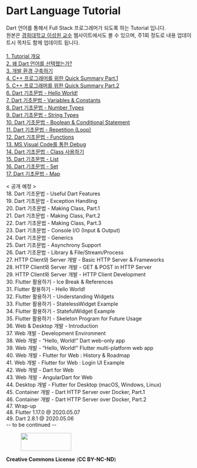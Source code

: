 # Dart Language Tutorial

Dart 언어를 통해서 Full Stack 프로그래머가 되도록 하는 Tutorial 입니다.<br>
원본은 <a href="http://mobilelab.khu.ac.kr/">경희대학교 이성원 교수</a> 웹사이트에서도 볼 수 있으며, 주1회 정도로 내용 업데이트시 목차도 함께 업데이트 됩니다.<br>
<br>
<a href="https://github.com/drsungwon/dartlang-tutorial/blob/master/doc/dart-tutorial-01.md">1. Tutorial 개요</a><br>
<a href="https://github.com/drsungwon/dartlang-tutorial/blob/master/doc/dart-tutorial-02.md">2. 왜 Dart 언어를 선택했는가?</a><br>
<a href="https://github.com/drsungwon/dartlang-tutorial/blob/master/doc/dart-tutorial-03.md">3. 개발 환경 구축하기</a><br>
<a href="https://github.com/drsungwon/dartlang-tutorial/blob/master/doc/dart-tutorial-04.md">4. C++ 프로그래머를 위한 Quick Summary Part.1</a><br>
<a href="https://github.com/drsungwon/dartlang-tutorial/blob/master/doc/dart-tutorial-05.md">5. C++ 프로그래머를 위한 Quick Summary Part.2</a><br>
<a href="https://github.com/drsungwon/dartlang-tutorial/blob/master/doc/dart-tutorial-06.md">6. Dart 기초문법 - Hello World!</a><br>
<a href="https://github.com/drsungwon/dartlang-tutorial/blob/master/doc/dart-tutorial-07.md">7. Dart 기초문법 - Variables & Constants</a><br>
<a href="https://github.com/drsungwon/dartlang-tutorial/blob/master/doc/dart-tutorial-08.md">8. Dart 기초문법 - Number Types</a><br>
<a href="https://github.com/drsungwon/dartlang-tutorial/blob/master/doc/dart-tutorial-09.md">9. Dart 기초문법 - String Types</a><br>
<a href="https://github.com/drsungwon/dartlang-tutorial/blob/master/doc/dart-tutorial-10.md">10. Dart 기초문법 - Boolean & Conditional Statement</a><br>
<a href="https://github.com/drsungwon/dartlang-tutorial/blob/master/doc/dart-tutorial-11.md">11. Dart 기초문법 - Repetition (Loop)</a><br>
<a href="https://github.com/drsungwon/dartlang-tutorial/blob/master/doc/dart-tutorial-12.md">12. Dart 기초문법 - Functions</a><br>
<a href="https://github.com/drsungwon/dartlang-tutorial/blob/master/doc/dart-tutorial-13.md">13. MS Visual Code를 통한 Debug</a><br>
<a href="https://github.com/drsungwon/dartlang-tutorial/blob/master/doc/dart-tutorial-14.md">14. Dart 기초문법 - Class 사용하기</a><br>
<a href="https://github.com/drsungwon/dartlang-tutorial/blob/master/doc/dart-tutorial-15.md">15. Dart 기초문법 - List</a><br>
<a href="https://github.com/drsungwon/dartlang-tutorial/blob/master/doc/dart-tutorial-16.md">16. Dart 기초문법 - Set</a><br>
<a href="https://github.com/drsungwon/dartlang-tutorial/blob/master/doc/dart-tutorial-17.md">17. Dart 기초문법 - Map</a><br>
<p>
< 공개 예정 ><br>
18. Dart 기초문법 - Useful Dart Features<br>
19. Dart 기초문법 - Exception Handling<br>
20. Dart 기초문법 - Making Class, Part.1<br>
21. Dart 기초문법 - Making Class, Part.2<br>
22. Dart 기초문법 - Making Class, Part.3<br>
23. Dart 기초문법 - Console I/O (Input & Output)<br>
24. Dart 기초문법 - Generics<br>
25. Dart 기초문법 - Asynchrony Support<br>
26. Dart 기초문법 - Library & File/Stream/Process<br>
27. HTTP Client와 Server 개발 - Basic HTTP Server & Frameworks<br>
28. HTTP Client와 Server 개발 - GET & POST in HTTP Server<br>
29. HTTP Client와 Server 개발 - HTTP Client Development<br>
30. Flutter 활용하기 - Ice Break & References<br>
31. Flutter 활용하기 - Hello World!<br>
32. Flutter 활용하기 - Understanding Widgets<br>
33. Flutter 활용하기 - StatelessWidget Example<br>
34. Flutter 활용하기 - StatefulWidget Example<br>
35. Flutter 활용하기 - Skeleton Program for Future Usage<br>
36. Web & Desktop 개발 - Introduction<br>
37. Web 개발 - Development Environment<br>
38. Web 개발 - “Hello, World!” Dart web-only app<br>
39. Web 개발 - “Hello, World!” Flutter multi-platform web app<br>
40. Web 개발 - Flutter for Web : History & Roadmap<br>
41. Web 개발 - Flutter for Web : Login UI Example<br>
42. Web 개발 - Dart for Web<br>
43. Web 개발 - AngularDart for Web<br>
44. Desktop 개발 - Flutter for Desktop (macOS, Windows, Linux)<br>
45. Container 개발 - Dart HTTP Server over Docker, Part.1<br>
46. Container 개발 - Dart HTTP Server over Docker, Part.2<br>
47. Wrap-up<br>
48. Flutter 1.17.0 @ 2020.05.07<br>
49. Dart 2.8.1 @ 2020.05.06<br>
-- to be continued --
</p>
<!-- wp:image {"id":267,"align":"right","width":137,"height":49} -->
<div class="wp-block-image"><figure class="alignright is-resized"><img src="http://mobilelab.khu.ac.kr/wordpress/wp-content/uploads/2020/01/b05-1.jpg" alt="" class="wp-image-267" width="137" height="49"/></figure></div>
<!-- /wp:image -->
<!-- wp:paragraph -->
<p><strong>Creative Commons License</strong> (<strong>CC BY-NC-ND</strong>)</p>
<!-- /wp:paragraph -->


